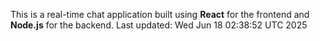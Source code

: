 This is a real-time chat application built using **React** for the frontend and **Node.js** for the backend.
Last updated: Wed Jun 18 02:38:52 UTC 2025
